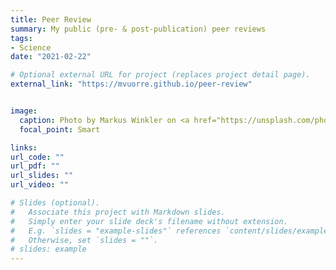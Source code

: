 ```yaml
---
title: Peer Review
summary: My public (pre- & post-publication) peer reviews
tags:
- Science
date: "2021-02-22"

# Optional external URL for project (replaces project detail page).
external_link: "https://mvuorre.github.io/peer-review"


image:
  caption: Photo by Markus Winkler on <a href="https://unsplash.com/photos/-fRAIQHKcc0">Unsplash</a>
  focal_point: Smart

links:
url_code: ""
url_pdf: ""
url_slides: ""
url_video: ""

# Slides (optional).
#   Associate this project with Markdown slides.
#   Simply enter your slide deck's filename without extension.
#   E.g. `slides = "example-slides"` references `content/slides/example-slides.md`.
#   Otherwise, set `slides = ""`.
# slides: example
---
```

